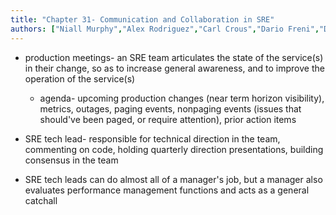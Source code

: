 ```yaml
---
title: "Chapter 31- Communication and Collaboration in SRE"
authors: ["Niall Murphy","Alex Rodriguez","Carl Crous","Dario Freni","Dylan Curley","Lorenzo Blanco","Todd Underwood"]
---
```


* production meetings- an SRE team articulates the state of the service(s) in their change, so as to increase general awareness, and to improve the operation of the service(s)
	* agenda- upcoming production changes (near term horizon visibility), metrics, outages, paging events, nonpaging events (issues that should've been paged, or require attention), prior action items

* SRE tech lead- responsible for technical direction in the team, commenting on code, holding quarterly direction presentations, building consensus in the team

* SRE tech leads can do almost all of a manager's job, but a manager also evaluates performance management functions and acts as a general catchall

